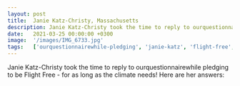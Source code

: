 ```yaml
---
layout: post
title:  Janie Katz-Christy, Massachusetts
description: Janie Katz-Christy took the time to reply to ourquestionnairewhile pledging to be Flight Free - for as long as the climate needs! Here are her answers...
date:   2021-03-25 00:00:00 +0300
image:  '/images/IMG_6733.jpg'
tags:   ['ourquestionnairewhile-pledging', 'janie-katz', 'flight-free', 'climate-needs', 'christy-took', 'time', 'reply', 'long']
---
```

Janie Katz-Christy took the time to reply to ourquestionnairewhile pledging to be Flight Free - for as long as the climate needs! Here are her answers:

